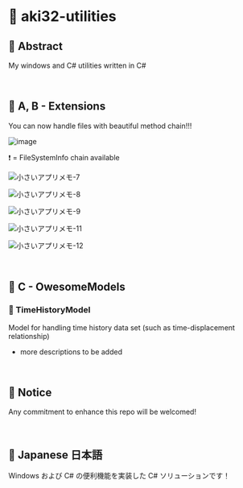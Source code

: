 # 💖 aki32-utilities

## 🌟 Abstract

My windows and C# utilities written in C#



<br>

## 🌟 A, B - Extensions

You can now handle files with beautiful method chain!!!

![image](https://user-images.githubusercontent.com/49830756/176175319-fe5bd66d-e0dc-4141-9808-8fe3f6c0bb72.png)

❗ = FileSystemInfo chain available

![小さいアプリメモ-7](https://user-images.githubusercontent.com/49830756/176161240-c19d1621-d5c3-4e87-affe-24c1dce340ef.jpg)

![小さいアプリメモ-8](https://user-images.githubusercontent.com/49830756/176161248-9baea842-80bd-4f0b-8ca0-639ee8186aeb.jpg)

![小さいアプリメモ-9](https://user-images.githubusercontent.com/49830756/176161250-e17ab998-4b2e-4b50-aa2e-63190a59d438.jpg)

![小さいアプリメモ-11](https://user-images.githubusercontent.com/49830756/176161315-65005d8b-e785-4628-ab39-656e904e0bf0.jpg)

![小さいアプリメモ-12](https://user-images.githubusercontent.com/49830756/176161328-bb1ae642-2182-45dc-817f-34c94db052f1.jpg)


<br>


## 🌟 C - OwesomeModels

### 🎇 TimeHistoryModel

Model for handling time history data set (such as time-displacement relationship)

* more descriptions to be added



<br>

## 🌟 Notice

Any commitment to enhance this repo will be welcomed!


<br>

## 🌟 Japanese 日本語

Windows および C# の便利機能を実装した C# ソリューションです！

